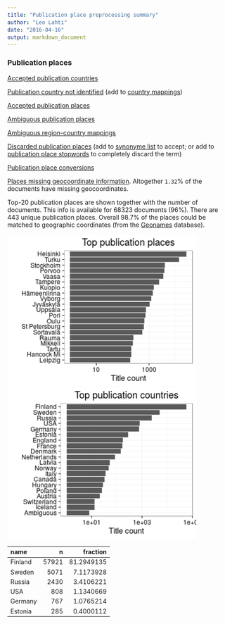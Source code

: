```yaml
---
title: "Publication place preprocessing summary"
author: "Leo Lahti"
date: "2016-04-16"
output: markdown_document
---
```


### Publication places

[Accepted publication countries](output.tables/country_accepted.csv)

[Publication country not identified](output.tables/publication_place_missingcountry.csv) (add to [country mappings](https://github.com/rOpenGov/bibliographica/blob/master/inst/extdata/reg2country.csv))

[Accepted publication places](output.tables/publication_place_accepted.csv)

[Ambiguous publication places](output.tables/publication_place_ambiguous.csv)

[Ambiguous region-country mappings](output.tables/publication_country_ambiguous.csv)

[Discarded publication places](output.tables/publication_place_discarded.csv) (add to [synonyme list](https://github.com/rOpenGov/bibliographica/blob/master/inst/extdata/PublicationPlaceSynonymes.csv) to accept; or add to [publication place stopwords](https://github.com/rOpenGov/bibliographica/blob/master/inst/extdata/stopwords_for_place.csv) to completely discard the term)

[Publication place conversions](output.tables/publication_place_conversion_nontrivial.csv)

[Places missing geocoordinate information](output.tables/absentgeocoordinates.csv). Altogether ``1.32``% of the documents have missing geocoordinates.



Top-20 publication places are shown together with the number of documents. This info is available for 68323 documents (96%). There are 443 unique publication places. Overall 98.7% of the places could be matched to geographic coordinates (from the [Geonames](http://download.geonames.org/export/dump/) database).


<img src="figure/summaryplace-1.png" title="plot of chunk summaryplace" alt="plot of chunk summaryplace" width="430px" /><img src="figure/summaryplace-2.png" title="plot of chunk summaryplace" alt="plot of chunk summaryplace" width="430px" />



|name    |     n|   fraction|
|:-------|-----:|----------:|
|Finland | 57921| 81.2949135|
|Sweden  |  5071|  7.1173928|
|Russia  |  2430|  3.4106221|
|USA     |   808|  1.1340669|
|Germany |   767|  1.0765214|
|Estonia |   285|  0.4000112|
